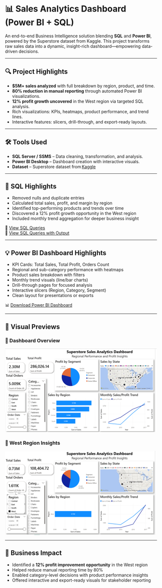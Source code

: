 # 📊 Sales Analytics Dashboard (Power BI + SQL)

An end-to-end Business Intelligence solution blending **SQL** and **Power BI**, powered by the Superstore dataset from Kaggle. This project transforms raw sales data into a dynamic, insight-rich dashboard—empowering data-driven decisions.

---

## 🔍 Project Highlights

- **$5M+ sales analyzed** with full breakdown by region, product, and time.
- **80% reduction in manual reporting** through automated Power BI visualizations.
- **12% profit growth uncovered** in the West region via targeted SQL analysis.
- Rich visualizations: KPIs, heatmaps, product performance, and trend lines.
- Interactive features: slicers, drill-through, and export-ready layouts.

---

## 🛠 Tools Used

- **SQL Server / SSMS** – Data cleaning, transformation, and analysis.
- **Power BI Desktop** – Dashboard creation with interactive visuals.
- **Dataset** – Superstore dataset from [Kaggle](https://www.kaggle.com/datasets/juhi1994/superstore)

---

## 🧩 SQL Highlights

- Removed nulls and duplicate entries
- Calculated total sales, profit, and margin by region
- Identified top-performing products and trends over time
- Discovered a 12% profit growth opportunity in the West region
- Included monthly trend aggregation for deeper business insight

📄 [View SQL Queries](https://github.com/ChandraShekharR07/Sales-Analytics-Dashboard-PowerBI-SQL/blob/main/Sales%20Analysis%20SQL%20Queries.sql)  
📄 [View SQL Queries with Output](https://github.com/ChandraShekharR07/Sales-Analytics-Dashboard-PowerBI-SQL/blob/main/Sales%20Analysis%20SQL%20Queries%20with%20Output.sql)

---

## 💡 Power BI Dashboard Highlights

- KPI Cards: Total Sales, Total Profit, Orders Count
- Regional and sub-category performance with heatmaps
- Product sales breakdown with filters
- Monthly trend visuals (line/bar charts)
- Drill-through pages for focused analysis
- Interactive slicers (Region, Category, Segment)
- Clean layout for presentations or exports

📊 [Download Power BI Dashboard](https://github.com/ChandraShekharR07/Sales-Analytics-Dashboard-PowerBI-SQL/blob/main/End-to-End%20Sales%20Analytics%20Dashboard.pbix)

---

## 📸 Visual Previews

### 🔹 Dashboard Overview  
![Dashboard Overview](https://github.com/ChandraShekharR07/Sales-Analytics-Dashboard-PowerBI-SQL/raw/main/Images/Dashboard%20Overview.png)

### 🔹 West Region Insights  
![West Region Insights](https://github.com/ChandraShekharR07/Sales-Analytics-Dashboard-PowerBI-SQL/raw/main/Images/West%20Region%20Insights.png)

---

## 🎯 Business Impact

- Identified a **12% profit improvement opportunity** in the West region
- Helped reduce manual reporting time by 80%
- Enabled category-level decisions with product performance insights
- Offered interactive and export-ready visuals for stakeholder reporting
